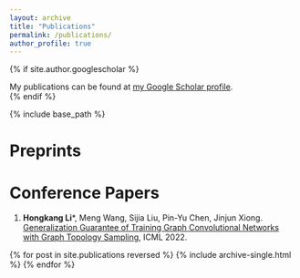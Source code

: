 ```yaml
---
layout: archive
title: "Publications"
permalink: /publications/
author_profile: true
---
```


{% if site.author.googlescholar %}
  <div class="wordwrap">My publications can be found at <a href="{{site.author.googlescholar}}">my Google Scholar profile</a>.</div>
{% endif %}

{% include base_path %}

# Preprints

# Conference Papers
1. **Hongkang Li***, Meng Wang, Sijia Liu, Pin-Yu Chen, Jinjun Xiong. [Generalization Guarantee of Training Graph Convolutional Networks with
Graph Topology Sampling](https://arxiv.org/pdf/2207.03584), ICML 2022. 

{% for post in site.publications reversed %}
  {% include archive-single.html %}
{% endfor %}
